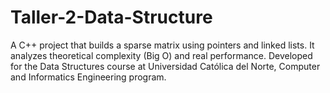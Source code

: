 # Taller-2-Data-Structure
A C++ project that builds a sparse matrix using pointers and linked lists. It analyzes theoretical complexity (Big O) and real performance. Developed for the Data Structures course at Universidad Católica del Norte, Computer and Informatics Engineering program.
